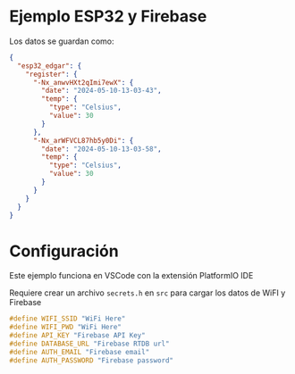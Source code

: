 # Ejemplo ESP32 y Firebase

Los datos se guardan como:

```json
{
  "esp32_edgar": {
    "register": {
      "-Nx_anwvHXt2qImi7ewX": {
        "date": "2024-05-10-13-03-43",
        "temp": {
          "type": "Celsius",
          "value": 30
        }
      },
      "-Nx_arWFVCL87hb5y0Di": {
        "date": "2024-05-10-13-03-58",
        "temp": {
          "type": "Celsius",
          "value": 30
        }
      }
    }
  }
}
```

# Configuración

Este ejemplo funciona en VSCode con la extensión PlatformIO IDE

Requiere crear un archivo `secrets.h` en `src` para cargar los datos de WiFI y Firebase

```c
#define WIFI_SSID "WiFi Here"
#define WIFI_PWD "WiFi Here"
#define API_KEY "Firebase API Key"
#define DATABASE_URL "Firebase RTDB url"
#define AUTH_EMAIL "Firebase email"
#define AUTH_PASSWORD "Firebase password"
```